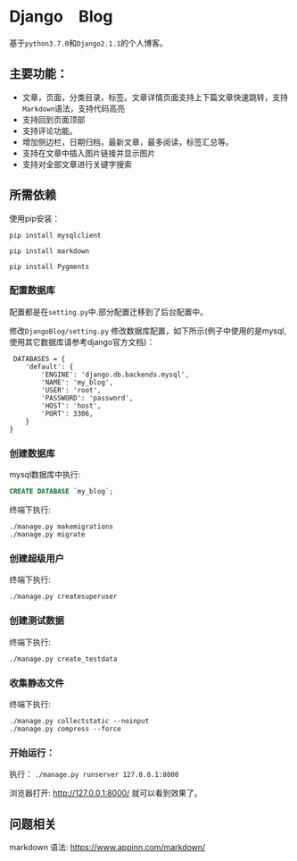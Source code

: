 # Django　Blog

基于`python3.7.0`和`Django2.1.1`的个人博客。   

## 主要功能：
- 文章，页面，分类目录，标签。文章详情页面支持上下篇文章快速跳转，支持`Markdown`语法，支持代码高亮
- 支持回到页面顶部
- 支持评论功能。
- 增加侧边栏，日期归档，最新文章，最多阅读，标签汇总等。
- 支持在文章中插入图片链接并显示图片
- 支持对全部文章进行关键字搜索

## 所需依赖
使用pip安装：  

`pip install mysqlclient`

`pip install markdown`

`pip install Pygments`

### 配置数据库
配置都是在`setting.py`中.部分配置迁移到了后台配置中。

 修改`DjangoBlog/setting.py` 修改数据库配置，如下所示(例子中使用的是mysql,使用其它数据库请参考django官方文档)：
 
     DATABASES = {
        'default': {
            'ENGINE': 'django.db.backends.mysql',
            'NAME': 'my_blog',
            'USER': 'root',
            'PASSWORD': 'password',
            'HOST': 'host',
            'PORT': 3306,
        }
    }

### 创建数据库

mysql数据库中执行:
```sql
CREATE DATABASE `my_blog`;
```
 终端下执行:

    ./manage.py makemigrations
    ./manage.py migrate
### 创建超级用户

 终端下执行:

    ./manage.py createsuperuser
### 创建测试数据
终端下执行:

    ./manage.py create_testdata
### 收集静态文件
终端下执行:  

    ./manage.py collectstatic --noinput
    ./manage.py compress --force
### 开始运行：
 执行：
 `./manage.py runserver 127.0.0.1:8000`


 浏览器打开: http://127.0.0.1:8000/  就可以看到效果了。

 ## 问题相关
 
 markdown 语法: https://www.appinn.com/markdown/

